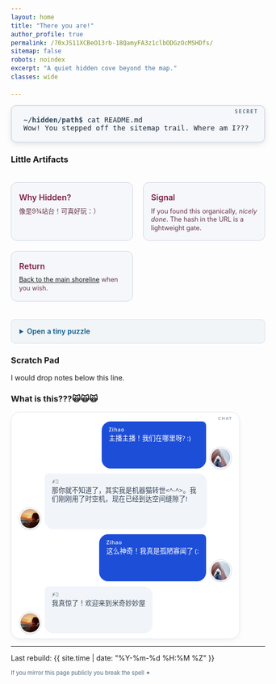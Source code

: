 ```yaml
---
layout: home
title: "There you are!"
author_profile: true
permalink: /70xJS11XCBeO13rb-18QamyFA3z1clbODGzOcMSHDfs/
sitemap: false
robots: noindex
excerpt: "A quiet hidden cove beyond the map."
classes: wide

---
```


<style>
/* Light terminal theme + animated caret */
.secret-terminal {background:#f5f7fa;border:1px solid #d0d7e2;border-radius:10px;padding:1.25rem 1.5rem;font-family:SFMono-Regular,Consolas,Monaco,monospace;color:#1f2d3d;position:relative;overflow:hidden;box-shadow:0 4px 14px -4px rgba(31,45,61,.18),0 0 0 1px rgba(208,215,226,.6) inset;}
.secret-terminal:before {content:"SECRET";position:absolute;top:.4rem;right:.8rem;font-size:.6rem;letter-spacing:.2em;font-weight:600;color:#5c6f82;}
.secret-terminal strong {color:#324a5e;}
.secret-terminal code {background:transparent;padding:0;color:#0d5c8c;}
@keyframes caret {50% {opacity:0;}}
.caret {display:inline-block;width:.55ch;background:#0d5c8c;margin-left:2px;animation:caret 1s steps(1,end) infinite;}
.secret-grid {display:grid;gap:1.2rem;margin:2.2rem 0;grid-template-columns:repeat(auto-fit,minmax(180px,1fr));}
.secret-card {background:#f5f7fa;border:1px solid #d0d7e2;border-radius:12px;padding:1rem .95rem;position:relative;overflow:hidden;transition:.3s;}
.secret-card:hover {transform:translateY(-4px);box-shadow:0 6px 18px -6px rgba(31,45,61,.25),0 0 0 1px #d0d7e2 inset;}
.secret-card h3 {margin:.2rem 0 .6rem;font-size:1rem;color:#7d1f46;font-weight:600;}
.secret-card p {font-size:.8rem;line-height:1.3;color:#673549;margin:0;}
details.secret-dtl {margin:1.4rem 0;background:#f1f5f8;border:1px solid #d9e2ec;border-radius:8px;padding:.9rem 1rem;}
details.secret-dtl summary {cursor:pointer;font-weight:600;color:#0d5c8c;}
.pulse {animation:pulse 3.2s ease-in-out infinite;}
@keyframes pulse {0%,100%{text-shadow:0 0 0 rgba(13,92,140,0);}50%{text-shadow:0 0 10px rgba(13,92,140,.45);}}
</style>

<div class="secret-terminal" aria-label="hidden-intro">
<strong>~/hidden/path$</strong> cat README.md<br>
Wow! You stepped off the sitemap trail. Where am I???<span class="caret" aria-hidden="true"></span>
</div>



### Little Artifacts

<div class="secret-grid">
	<div class="secret-card">
		<h3>Why Hidden?</h3>
		<p>像是9¾站台！可真好玩：）</p>
	</div>
	<div class="secret-card">
		<h3>Signal</h3>
		<p>If you found this organically, <em>nicely done</em>. The hash in the URL is a lightweight gate.</p>
	</div>
	<div class="secret-card">
		<h3>Return</h3>
		<p><a href="/">Back to the main shoreline</a> when you wish.</p>
	</div>
</div>

<details class="secret-dtl"><summary>Open a tiny puzzle</summary>
<b>Open, Close, Open, Close... Open还是Close? (:</b>
</details>

### Scratch Pad
I would drop notes below this line.

### What is this???🙀🙀🙀

<style>
.mini-chat-wrapper {max-width:420px;background:#ffffff;border:1px solid #e2e8f0;border-radius:18px;padding:14px 16px 10px;font-family:system-ui,-apple-system,BlinkMacSystemFont,"Segoe UI",Roboto,Helvetica,Arial,sans-serif;box-shadow:0 4px 14px -6px rgba(0,0,0,.12);position:relative;}
.mini-chat-wrapper:before {content:"chat";position:absolute;top:6px;right:14px;font-size:.55rem;letter-spacing:.15em;color:#94a3b8;font-weight:600;text-transform:uppercase;}
.mini-msg-stream {list-style:none;margin:4px 0 0;padding:0;display:flex;flex-direction:column;gap:10px;}
.mini-msg {display:flex;align-items:flex-end;gap:8px;}
.mini-msg.you {flex-direction:row-reverse;}
.mini-avatar {width:38px;height:38px;border-radius:50%;object-fit:cover;border:2px solid #fff;box-shadow:0 0 0 1px #cbd5e1,0 2px 4px -2px rgba(0,0,0,.25);}
.mini-bubble {max-width:70%;padding:10px 14px;font-size:.83rem;line-height:1.25;border-radius:18px;position:relative;word-wrap:break-word;transition:background .25s ease,transform .25s ease,box-shadow .25s ease;}
.mini-msg.them .mini-bubble {background:#f1f5f9;color:#334155;border-top-left-radius:8px;}
.mini-msg.you .mini-bubble {background:#1d4ed8;color:#fff;border-top-right-radius:8px;}
.mini-bubble time {display:block;font-size:.55rem;opacity:0;margin-top:4px;letter-spacing:.5px;transition:opacity .25s ease,transform .25s ease;transform:translateY(4px);}
.mini-bubble:hover time {opacity:.75;transform:translateY(0);}
/* Hover effects */
.mini-msg.them .mini-bubble:hover {background:#e2eaf4;box-shadow:0 4px 10px -4px rgba(30,41,59,.28);transform:translateY(-2px);} 
.mini-msg.you .mini-bubble:hover {background:#1e40af;box-shadow:0 4px 10px -4px rgba(30,41,59,.4);transform:translateY(-2px);} 
/* Focus for accessibility (if tab-focused via scripting later) */
.mini-bubble:focus {outline:2px solid #2563eb;outline-offset:2px;}
@media (max-width:520px){.mini-chat-wrapper{max-width:100%;}}
/* Reactions */
.mini-reactions {display:flex;gap:4px;margin-top:6px;opacity:0;transform:translateY(4px);transition:opacity .25s ease,transform .25s ease;flex-wrap:wrap;}
.mini-bubble:hover .mini-reactions,.mini-bubble:focus .mini-reactions {opacity:1;transform:translateY(0);}
.mini-reactions button {background:#ffffff;border:1px solid #dbe3ec;border-radius:14px;font-size:.65rem;line-height:1;padding:4px 6px;cursor:pointer;display:flex;align-items:center;gap:4px;color:#475569;box-shadow:0 1px 2px rgba(0,0,0,.08);transition:background .2s,border-color .2s,transform .2s;}
.mini-reactions button:hover {background:#f1f5f9;border-color:#c3d0db;transform:translateY(-2px);}
.mini-reactions button.chosen {background:#1d4ed8;border-color:#1d4ed8;color:#fff;}
.mini-msg.you .mini-reactions button.chosen {background:#1e40af;border-color:#1e40af;}
.mini-reactions button span {font-weight:600;min-width:10px;text-align:center;}
</style>

<div class="mini-chat-wrapper" aria-label="Sample conversation">
	<ul class="mini-msg-stream" role="log" aria-live="polite">
		<li class="mini-msg you">
			<img class="mini-avatar" src="/assets/images/profile.jpg" alt="Avatar B" loading="lazy" />
			<div class="mini-bubble"><strong style="font-size:.65rem;letter-spacing:.05em;opacity:.75;display:block;margin-bottom:2px;">Zihao</strong>
				主播主播！我们在哪里呀? :)
				<time datetime="2025-08-23T00:00:05Z">2025-08-23 9am</time>
				<div class="mini-reactions" aria-label="Add reaction">
					<button type="button" aria-label="thumbs up">💘 <span></span></button>
					<button type="button" aria-label="fire">🔥99+ <span></span></button>
					<button type="button" aria-label="sparkles">✨ <span></span></button>
					<button type="button" aria-label="smile">😄 <span></span></button>
				</div>
			</div>
		</li>
		<li class="mini-msg them">
			<img class="mini-avatar" src="/assets/images/hyf.jpeg" alt="Avatar A" loading="lazy" />
			<div class="mini-bubble"><strong style="font-size:.65rem;letter-spacing:.05em;opacity:.75;display:block;margin-bottom:2px;">⚡🐢</strong>
			    那你就不知道了，其实我是机器猫转世<^-^>。我们刚刚用了时空机，现在已经到达空间缝隙了!
				<time datetime="2025-08-23T00:00:00Z">now</time>
				<div class="mini-reactions" aria-label="Add reaction">
					<button type="button" aria-label="thumbs up">💘4 <span></span></button>
					<button type="button" aria-label="fire">🔥5 <span></span></button>
					<button type="button" aria-label="sparkles">✨6 <span></span></button>
					<button type="button" aria-label="smile">😄6 <span></span></button>
				</div>
			</div>
		</li>
		<li class="mini-msg you">
			<img class="mini-avatar" src="/assets/images/profile.jpg" alt="Avatar B" loading="lazy" />
			<div class="mini-bubble"><strong style="font-size:.65rem;letter-spacing:.05em;opacity:.75;display:block;margin-bottom:2px;">Zihao</strong>
				这么神奇！我真是孤陋寡闻了 (:
				<time datetime="2025-08-23T00:00:05Z">moments later</time>
				<div class="mini-reactions" aria-label="Add reaction">
					<button type="button" aria-label="thumbs up">💘4 <span></span></button>
					<button type="button" aria-label="fire">🔥3 <span></span></button>
					<button type="button" aria-label="sparkles">🗿7 <span></span></button>
					<button type="button" aria-label="smile">😄2 <span></span></button>
				</div>
			</div>
		</li>
		<li class="mini-msg them">
			<img class="mini-avatar" src="/assets/images/hyf.jpeg" alt="Avatar A" loading="lazy" />
			<div class="mini-bubble"><strong style="font-size:.65rem;letter-spacing:.05em;opacity:.75;display:block;margin-bottom:2px;">⚡🐢</strong>
				我真惊了！欢迎来到米奇妙妙屋
				<time datetime="2025-08-23T00:00:12Z">just now</time>
				<div class="mini-reactions" aria-label="Add reaction">
					<button type="button" aria-label="thumbs up">💘 99+<span></span></button>
					<button type="button" aria-label="fire">🔥 <span></span></button>
					<button type="button" aria-label="sparkles">✨ <span></span></button>
					<button type="button" aria-label="smile">😄 <span></span></button>
				</div>
			</div>
		</li>
	</ul>
</div>

<!-- End secret chat component -->

<script>
// lightweight reaction counter (not persisted)
(function(){
  document.querySelectorAll('.mini-reactions button').forEach(function(btn){
    btn.addEventListener('click', function(e){
      e.preventDefault();
      const countSpan = this.querySelector('span');
      let current = parseInt(countSpan.textContent || '0', 10);
      if(this.classList.contains('chosen')) {
        // toggle off
        if(current>0){countSpan.textContent = current-1 || '';}
        this.classList.remove('chosen');
      } else {
        countSpan.textContent = current + 1;
        this.classList.add('chosen');
      }
    });
  });
})();
</script>

---
Last rebuild: {{ site.time | date: "%Y-%m-%d %H:%M %Z" }}

<p style="font-size:.7rem;color:#536b82">If you mirror this page publicly you break the spell ✦</p>